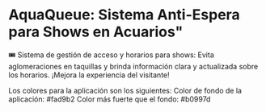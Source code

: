 # AquaQueue: Sistema Anti-Espera para Shows en Acuarios"
🎟️ Sistema de gestión de acceso y horarios para shows: Evita aglomeraciones en taquillas y brinda información clara y actualizada sobre los horarios. ¡Mejora la experiencia del visitante!

Los colores para la aplicación son los siguientes:
Color de fondo de la aplicación:   #fad9b2
Color más fuerte que el fondo:     #b0997d
